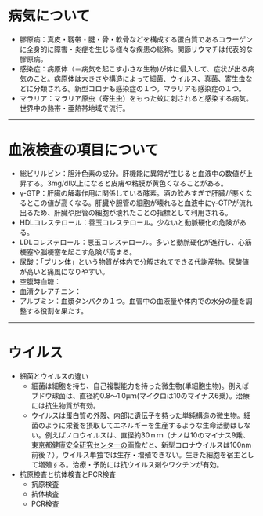 # 病気について
- 膠原病：真皮・靱帯・腱・骨・軟骨などを構成する蛋白質であるコラーゲンに全身的に障害・炎症を生じる様々な疾患の総称。関節リウマチは代表的な膠原病。
- 感染症：病原体（＝病気を起こす小さな生物)が体に侵入して、症状が出る病気のこと。病原体は大きさや構造によって細菌、ウイルス、真菌、寄生虫などに分類される。新型コロナも感染症の１つ。マラリアも感染症の１つ。
- マラリア：マラリア原虫（寄生虫）をもった蚊に刺されると感染する病気。世界中の熱帯・亜熱帯地域で流行。

---
# 血液検査の項目について
- 総ビリルビン：胆汁色素の成分。肝機能に異常が生じると血液中の数値が上昇する。3mg/dl以上になると皮膚や粘膜が黄色くなることがある。
- γ-GTP：肝臓の解毒作用に関係している酵素。酒の飲みすぎで肝臓が悪くなるとこの値が高くなる。肝臓や胆管の細胞が壊れると血液中にγ-GTPが流れ出るため、肝臓や胆管の細胞が壊れたことの指標として利用される。
- HDLコレステロール：善玉コレステロール。少ないと動脈硬化の危険がある。
- LDLコレステロール：悪玉コレステロール。多いと動脈硬化が進行し、心筋梗塞や脳梗塞を起こす危険が高まる。
- 尿酸：「プリン体」という物質が体内で分解されてできる代謝産物。尿酸値が高いと痛風になりやすい。
- 空腹時血糖：
- 血清クレアチニン：
- アルブミン：血漿タンパクの１つ。血管中の血液量や体内での水分の量を調整する役割を果たす。

---
# ウイルス
- 細菌とウイルスの違い
  - 細菌は細胞を持ち、自己複製能力を持った微生物(単細胞生物)。例えばブドウ球菌は、直径約0.8～1.0μｍ(マイクロは10のマイナス6乗）。治療には抗生物質が有効。
  - ウイルスは蛋白質の外殻、内部に遺伝子を持った単純構造の微生物。細菌のように栄養を摂取してエネルギーを生産するような生命活動はしない。例えばノロウイルスは、直径約30ｎｍ（ナノは10のマイナス9乗、[東京都健康安全研究センターの画像](http://www.tokyo-eiken.go.jp/lb_virus/kansenshou/virus_gazou/sars-cov-2/)だと、新型コロナウイルスは100nm前後？）。ウイルス単独では生存・増殖できない。生きた細胞を宿主として増殖する。治療・予防には抗ウイルス剤やワクチンが有効。
- 抗原検査と抗体検査とPCR検査
  - 抗原検査
  - 抗体検査
  - PCR検査

